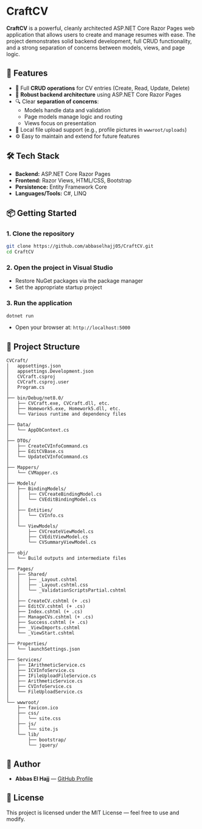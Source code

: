 # CraftCV

**CraftCV** is a powerful, cleanly architected ASP.NET Core Razor Pages web application that allows users to create and manage resumes with ease. The project demonstrates solid backend development, full CRUD functionality, and a strong separation of concerns between models, views, and page logic.

## 🚀 Features

- 🔁 Full **CRUD operations** for CV entries (Create, Read, Update, Delete)
- 🧠 **Robust backend architecture** using ASP.NET Core Razor Pages
- 🔍 Clear **separation of concerns**:
  - Models handle data and validation
  - Page models manage logic and routing
  - Views focus on presentation
- 📁 Local file upload support (e.g., profile pictures in `wwwroot/uploads`)
- ⚙️ Easy to maintain and extend for future features

## 🛠️ Tech Stack

- **Backend:** ASP.NET Core Razor Pages
- **Frontend:** Razor Views, HTML/CSS, Bootstrap
- **Persistence:** Entity Framework Core
- **Languages/Tools:** C#, LINQ

## 📦 Getting Started

### 1. Clone the repository

```bash
git clone https://github.com/abbaselhajj05/CraftCV.git
cd CraftCV
```

### 2. Open the project in Visual Studio

- Restore NuGet packages via the package manager
- Set the appropriate startup project

### 3. Run the application

```bash
dotnet run
```

- Open your browser at: `http://localhost:5000`

## 🧱 Project Structure

```
CVCraft/
│   appsettings.json
│   appsettings.Development.json
│   CVCraft.csproj
│   CVCraft.csproj.user
│   Program.cs
│
├── bin/Debug/net8.0/
│   ├── CVCraft.exe, CVCraft.dll, etc.
│   ├── Homework5.exe, Homework5.dll, etc.
│   └── Various runtime and dependency files
│
├── Data/
│   └── AppDbContext.cs
│
├── DTOs/
│   ├── CreateCVInfoCommand.cs
│   ├── EditCVBase.cs
│   └── UpdateCVInfoCommand.cs
│
├── Mappers/
│   └── CVMapper.cs
│
├── Models/
│   ├── BindingModels/
│   │   ├── CVCreateBindingModel.cs
│   │   └── CVEditBindingModel.cs
│   │
│   ├── Entities/
│   │   └── CVInfo.cs
│   │
│   └── ViewModels/
│       ├── CVCreateViewModel.cs
│       ├── CVEditViewModel.cs
│       └── CVSummaryViewModel.cs
│
├── obj/
│   └── Build outputs and intermediate files
│
├── Pages/
│   ├── Shared/
│   │   ├── _Layout.cshtml
│   │   ├── _Layout.cshtml.css
│   │   └── _ValidationScriptsPartial.cshtml
│   │
│   ├── CreateCV.cshtml (+ .cs)
│   ├── EditCV.cshtml (+ .cs)
│   ├── Index.cshtml (+ .cs)
│   ├── ManageCVs.cshtml (+ .cs)
│   ├── Success.cshtml (+ .cs)
│   ├── _ViewImports.cshtml
│   └── _ViewStart.cshtml
│
├── Properties/
│   └── launchSettings.json
│
├── Services/
│   ├── IArithmeticService.cs
│   ├── ICVInfoService.cs
│   ├── IFileUploadFileService.cs
│   ├── ArithmeticService.cs
│   ├── CVInfoService.cs
│   └── FileUploadService.cs
│
└── wwwroot/
    ├── favicon.ico
    ├── css/
    │   └── site.css
    ├── js/
    │   └── site.js
    └── lib/
        ├── bootstrap/
        └── jquery/
```

## 👤 Author

- **Abbas El Hajj** — [GitHub Profile](https://github.com/abbaselhajj05)

## 📃 License

This project is licensed under the MIT License — feel free to use and modify.
